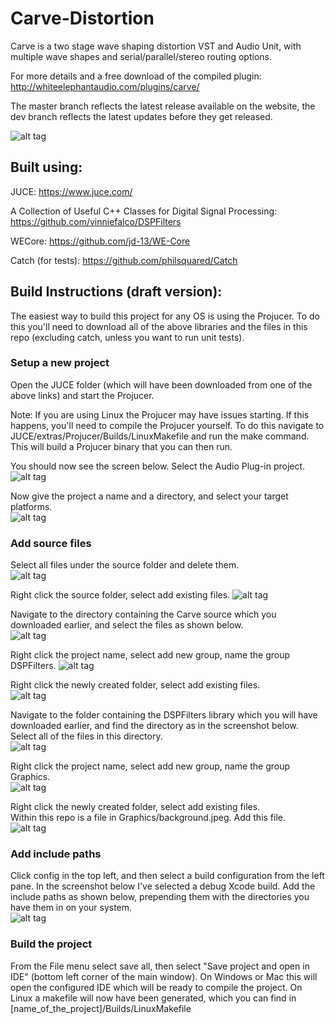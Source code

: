 # Carve-Distortion
Carve is a two stage wave shaping distortion VST and Audio Unit, with multiple wave shapes and serial/parallel/stereo routing options.

For more details and a free download of the compiled plugin: http://whiteelephantaudio.com/plugins/carve/

The master branch reflects the latest release available on the website, the dev branch reflects the latest updates before they get released.  

![alt tag](https://whiteelephantaudio.com/wp/wp-content/uploads/2015/10/Carve-v2b.png)  

## Built using:  

JUCE: https://www.juce.com/  

A Collection of Useful C++ Classes for Digital Signal Processing: https://github.com/vinniefalco/DSPFilters

WECore: https://github.com/jd-13/WE-Core  

Catch (for tests): https://github.com/philsquared/Catch  

## Build Instructions (draft version):

The easiest way to build this project for any OS is using the Projucer. To do this you'll need to download all of the above libraries and the files in this repo (excluding catch, unless you want to run unit tests).  

### Setup a new project
Open the JUCE folder (which will have been downloaded from one of the above links) and start the Projucer.  
  
Note: If you are using Linux the Projucer may have issues starting. If this happens, you'll need to compile the Projucer yourself. To do this navigate to JUCE/extras/Projucer/Builds/LinuxMakefile and run the make command. This will build a Projucer binary that you can then run.  
  
You should now see the screen below. Select the Audio Plug-in project.
![alt tag](https://whiteelephantaudio.com/build-images/BuildSteps1.png)  
  
Now give the project a name and a directory, and select your target platforms.  
![alt tag](https://whiteelephantaudio.com/build-images/BuildSteps2.png)  
  
### Add source files 
Select all files under the source folder and delete them.  
![alt tag](https://whiteelephantaudio.com/build-images/BuildSteps3.png)  
  
Right click the source folder, select add existing files.
![alt tag](https://whiteelephantaudio.com/build-images/BuildSteps4.png)  

Navigate to the directory containing the Carve source which you downloaded earlier, and select the files as shown below.  
![alt tag](https://whiteelephantaudio.com/build-images/BuildSteps5.png)  
  
Right click the project name, select add new group, name the group DSPFilters.
![alt tag](https://whiteelephantaudio.com/build-images/BuildSteps6.png)  
  
Right click the newly created folder, select add existing files.  
![alt tag](https://whiteelephantaudio.com/build-images/BuildSteps7.png)  

Navigate to the folder containing the DSPFilters library which you will have downloaded earlier, and find the directory as in the screenshot below. Select all of the files in this directory.  
![alt tag](https://whiteelephantaudio.com/build-images/BuildSteps8.png)  
  
Right click the project name, select add new group, name the group Graphics.  
![alt tag](https://whiteelephantaudio.com/build-images/BuildSteps9.png)  
  
Right click the newly created folder, select add existing files.  
Within this repo is a file in Graphics/background.jpeg. Add this file.  
![alt tag](https://whiteelephantaudio.com/build-images/BuildSteps10.png)  
  
### Add include paths
Click config in the top left, and then select a build configuration from the left pane. In the screenshot below I've selected a debug Xcode build. Add the include paths as shown below, prepending them with the directories you have them in on your system.  
![alt tag](https://whiteelephantaudio.com/build-images/BuildSteps11.png)  

### Build the project
From the File menu select save all, then select "Save project and open in IDE" (bottom left corner of the main window). On Windows or Mac this will open the configured IDE which will be ready to compile the project. On Linux a makefile will now have been generated, which you can find in [name_of_the_project]/Builds/LinuxMakefile
